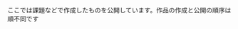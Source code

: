 ここでは課題などで作成したものを公開しています。作品の作成と公開の順序は順不同です<br>
<!--
[![Top Langs](https://github-readme-stats.vercel.app/api/top-langs/?username=yui10)](https://github.com/anuraghazra/github-readme-stats)
-->
<!--
**yui10/yui10** is a ✨ _special_ ✨ repository because its `README.md` (this file) appears on your GitHub profile.

Here are some ideas to get you started:

- 🔭 I’m currently working on ...
- 🌱 I’m currently learning ...
- 👯 I’m looking to collaborate on ...
- 🤔 I’m looking for help with ...
- 💬 Ask me about ...
- 📫 How to reach me: ...
- 😄 Pronouns: ...
- ⚡ Fun fact: ...
-->
